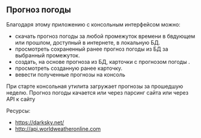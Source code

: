  ## Прогноз погоды
 
 Благодаря этому приложению с консольным интерфейсом можно:
  - скачать прогноз погоды за любой промежуток времени в бвдующем или прошлом, доступный в интернете, в локальную БД.
  - просмотреть сохраненный ранее прогноз погоды из БД за выбранный промежуток.
  - создать, на основе прогноза из БД, карточки с прогнозом погоды .
  - просмотреть созданную ранее карточку.
  - вевести полученные прогнозы на консоль
   
 При старте консольная утилита загружает прогнозы за прошедшую неделю.
 Прогноз погоды качается или через парсинг сайта или через API к сайту
 
 Ресурсы:
 - https://darksky.net/
 - http://api.worldweatheronline.com
